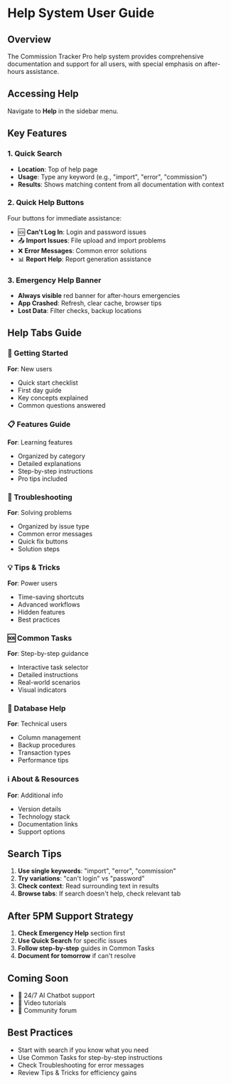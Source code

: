 # Help System User Guide

## Overview
The Commission Tracker Pro help system provides comprehensive documentation and support for all users, with special emphasis on after-hours assistance.

## Accessing Help
Navigate to **Help** in the sidebar menu.

## Key Features

### 1. Quick Search
- **Location**: Top of help page
- **Usage**: Type any keyword (e.g., "import", "error", "commission")
- **Results**: Shows matching content from all documentation with context

### 2. Quick Help Buttons
Four buttons for immediate assistance:
- 🆘 **Can't Log In**: Login and password issues
- 📤 **Import Issues**: File upload and import problems
- ❌ **Error Messages**: Common error solutions
- 📊 **Report Help**: Report generation assistance

### 3. Emergency Help Banner
- **Always visible** red banner for after-hours emergencies
- **App Crashed**: Refresh, clear cache, browser tips
- **Lost Data**: Filter checks, backup locations

## Help Tabs Guide

### 🏁 Getting Started
**For**: New users
- Quick start checklist
- First day guide
- Key concepts explained
- Common questions answered

### 📋 Features Guide  
**For**: Learning features
- Organized by category
- Detailed explanations
- Step-by-step instructions
- Pro tips included

### 🔧 Troubleshooting
**For**: Solving problems
- Organized by issue type
- Common error messages
- Quick fix buttons
- Solution steps

### 💡 Tips & Tricks
**For**: Power users
- Time-saving shortcuts
- Advanced workflows
- Hidden features
- Best practices

### 🆘 Common Tasks
**For**: Step-by-step guidance
- Interactive task selector
- Detailed instructions
- Real-world scenarios
- Visual indicators

### 📀 Database Help
**For**: Technical users
- Column management
- Backup procedures
- Transaction types
- Performance tips

### ℹ️ About & Resources
**For**: Additional info
- Version details
- Technology stack
- Documentation links
- Support options

## Search Tips

1. **Use single keywords**: "import", "error", "commission"
2. **Try variations**: "can't login" vs "password"
3. **Check context**: Read surrounding text in results
4. **Browse tabs**: If search doesn't help, check relevant tab

## After 5PM Support Strategy

1. **Check Emergency Help** section first
2. **Use Quick Search** for specific issues
3. **Follow step-by-step** guides in Common Tasks
4. **Document for tomorrow** if can't resolve

## Coming Soon
- 🤖 24/7 AI Chatbot support
- 🎥 Video tutorials
- 👥 Community forum

## Best Practices
- Start with search if you know what you need
- Use Common Tasks for step-by-step instructions
- Check Troubleshooting for error messages
- Review Tips & Tricks for efficiency gains